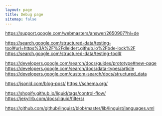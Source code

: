 ```yaml
---
layout: page
title: Debug page
sitemap: false
---
```


https://support.google.com/webmasters/answer/2650907?hl=de

https://search.google.com/structured-data/testing-tool#url=https%3A%2F%2Fdleidert.github.io%2Fbde-lock%2F
https://search.google.com/structured-data/testing-tool#

https://developers.google.com/search/docs/guides/prototype#new-page
https://developers.google.com/search/docs/data-types/article
https://developers.google.com/custom-search/docs/structured_data

https://jsonld.com/blog-post/
https://schema.org/

https://shopify.github.io/liquid/tags/control-flow/
https://jekyllrb.com/docs/liquid/filters/

https://github.com/github/linguist/blob/master/lib/linguist/languages.yml

<!--
{{ site.github.license | inspect }}
-->

<!--
{% assign foo = site.github.latest_release.assets | where: "content_type", "application/x-msdownload" %}
result: {{ foo[0].browser_download_url }}
-->

<!--
  inspect: {{ site.github | inspect }}
-->

